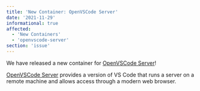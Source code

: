 ```yaml
---
title: 'New Container: OpenVSCode Server'
date: '2021-11-29'
informational: true
affected:
  - 'New Containers'
  - 'openvscode-server'
section: 'issue'
---
```

We have released a new container for [OpenVSCode Server](https://github.com/linuxserver/docker-openvscode-server)!

[OpenVSCode Server](https://github.com/gitpod-io/openvscode-server) provides a version of VS Code that runs a server on a remote machine and allows access through a modern web browser.